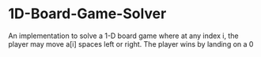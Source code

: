 # 1D-Board-Game-Solver
An implementation to solve a 1-D board game where at any index i, the player may move a[i] spaces left or right. The player wins by landing on a 0
